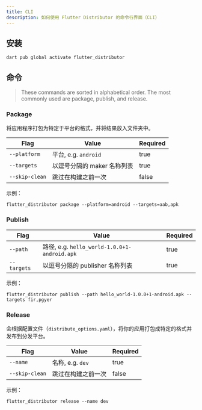 ```yaml
---
title: CLI
description: 如何使用 Flutter Distributor 的命令行界面（CLI）
---
```


## 安装

```
dart pub global activate flutter_distributor
```

## 命令

> These commands are sorted in alphabetical order. The most commonly used are package, publish, and release.

### Package

将应用程序打包为特定于平台的格式，并将结果放入文件夹中。

<table><thead><tr><th>Flag</th><th>Value</th><th data-type="checkbox">Required</th></tr></thead><tbody><tr><td><code>--platform</code></td><td>平台, e.g. <code>android</code></td><td>true</td></tr><tr><td><code>--targets</code></td><td>以逗号分隔的 maker 名称列表</td><td>true</td></tr><tr><td><code>--skip-clean</code></td><td>跳过在构建之前一次</td><td>false</td></tr></tbody></table>

示例：

```
flutter_distributor package --platform=android --targets=aab,apk
```

### Publish

<table><thead><tr><th>Flag</th><th>Value</th><th data-type="checkbox">Required</th></tr></thead><tbody><tr><td><code>--path</code></td><td>路径, e.g. <code>hello_world-1.0.0+1-android.apk</code></td><td>true</td></tr><tr><td><code>--targets</code></td><td>以逗号分隔的 publisher 名称列表</td><td>true</td></tr></tbody></table>

示例：

```
flutter_distributor publish --path hello_world-1.0.0+1-android.apk --targets fir,pgyer
```

### Release

会根据配置文件（`distribute_options.yaml`），将你的应用打包成特定的格式并发布到分发平台。

<table><thead><tr><th>Flag</th><th>Value</th><th data-type="checkbox">Required</th></tr></thead><tbody><tr><td><code>--name</code></td><td>名称, e.g. <code>dev</code></td><td>true</td></tr><tr><td><code>--skip-clean</code></td><td>跳过在构建之前一次</td><td>false</td></tr></tbody></table>

示例：

```
flutter_distributor release --name dev
```
